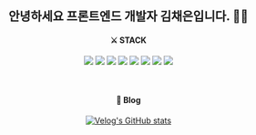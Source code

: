 <div align="center">
  <h2>안녕하세요 프론트엔드 개발자 김채은입니다. 🙇‍♀️</h2>
  
  <h4>⚔ STACK</h4>

  <img src="https://img.shields.io/badge/HTML-E34F26?style=flat-square&logo=HTML5&logoColor=white"/></a>
  <img src="https://img.shields.io/badge/CSS-1572B6?style=flat-square&logo=CSS3&logoColor=white"/></a>
  <img src="https://img.shields.io/badge/JavaScript-F7DF1E?style=flat-square&logo=JavaScript&logoColor=white"/></a>
  <img src="https://img.shields.io/badge/TypeScript-3178C6?style=flat-square&logo=TypeScript&logoColor=white"/></a>
  <img src="https://img.shields.io/badge/React-61DAFB?style=flat-square&logo=React&logoColor=white"/></a>
  <img src="https://img.shields.io/badge/Python-3776AB?style=flat-square&logo=Python&logoColor=white"/></a>
  <img src="https://img.shields.io/badge/Git-F05032?style=flat-square&logo=Git&logoColor=white"/></a>
  <img src="https://img.shields.io/badge/GitHub-181717?style=flat-square&logo=GitHub&logoColor=white"/></a>
  
  <br>
  <h4>🐾 Blog</h4>

  [![Velog's GitHub stats](https://velog-readme-stats-git-fork-chchaeun-main-eungyeole.vercel.app/api/list?name=chchaeun)](https://velog-readme-stats.vercel.app/api/redirect?name=chchaeun)
  

 </div>
